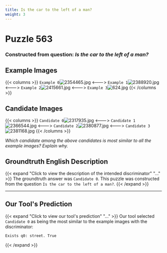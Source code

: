 ```yaml
---
title: Is the car to the left of a man?
weight: 3
---
```


# Puzzle 563
### Constructed from question: _Is the car to the left of a man?_


## Example Images
{{< columns >}}
`Example 0`![2354465.jpg](/gqa_images/2354465.jpg)
<--->
`Example 1`![2388920.jpg](/gqa_images/2388920.jpg)
<--->
`Example 2`![2415661.jpg](/gqa_images/2415661.jpg)
<--->
`Example 3`![624.jpg](/gqa_images/624.jpg)
{{< /columns >}}

## Candidate Images
{{< columns >}}
`Candidate 0`![2317935.jpg](/gqa_images/2317935.jpg)
<--->
`Candidate 1`![2366544.jpg](/gqa_images/2366544.jpg)
<--->
`Candidate 2`![2380877.jpg](/gqa_images/2380877.jpg)
<--->
`Candidate 3`![2381168.jpg](/gqa_images/2381168.jpg)
{{< /columns >}}

*Which candidate among the above candidates is most similar to all the example images? Explain why.*

## Groundtruth English Description

{{< expand "Click to view the description of the intended discriminator" "..." >}}
The groundtruth answer was `Candidate 0`. This puzzle was constructed from the question `Is the car to the left of a man?`.
{{< /expand >}}

---

## Our Tool's Prediction

{{< expand "Click to view our tool's prediction" "..." >}}
Our tool selected `Candidate 0` as being the most similar to the example images with the discriminator:
```plaintext
Exists q0: street. True
```
{{< /expand >}}

